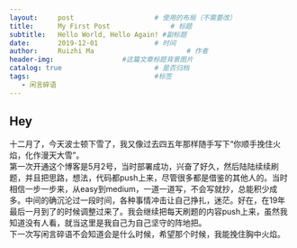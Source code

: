 ```yaml
---
layout:     post   				    # 使用的布局（不需要改）
title:      My First Post 				# 标题 
subtitle:   Hello World, Hello Again! #副标题
date:       2019-12-01 				# 时间
author:     Ruizhi Ma 						# 作者
header-img:              	#这篇文章标题背景图片
catalog: true 						# 是否归档
tags:								#标签
   - 闲言碎语
---
```


## Hey
十二月了，今天波士顿下雪了，我又像过去四五年那样随手写下“你顺手挽住火焰，化作漫天大雪”。  
第一次开通这个博客是5月2号，当时部署成功，兴奋了好久，然后陆陆续续刷题，并且把思路，想法，代码都push上来，尽管很多都是借鉴的其他人的。当时相信一步一步来，从easy到medium，一道一道写，不会写就抄，总能积少成多。中间的确沉沦过一段时间，各种事情冲击让自己挣扎，迷茫。好在，在19年最后一月到了的时候调整过来了。我会继续把每天刷题的内容push上来，虽然我知道没有人看，就当这里是我自己为自己坚守的阵地把。    
下一次写闲言碎语不会知道会是什么时候，希望那个时候，我能挽住胸中火焰。
